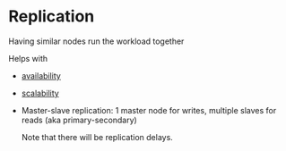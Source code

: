 # Replication

Having similar nodes run the workload together

Helps with
* [availability](../goals/availability.md)
* [scalability](../goals/scalability.md)

* Master-slave replication: 1 master node for writes, multiple slaves for reads (aka primary-secondary)

  Note that there will be replication delays.
